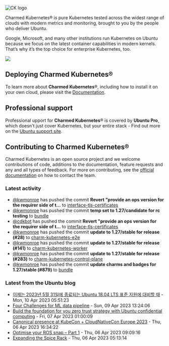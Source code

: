 ![CK logo](https://assets.ubuntu.com/v1/451d4cf4-Charmed+Kubernetes_RGB_onWhite_2022.svg)

Charmed Kubernetes® is pure Kubernetes tested across the widest range of clouds with modern metrics and monitoring, brought to you by the people who deliver Ubuntu.

Google, Microsoft, and many other institutions run Kubernetes on Ubuntu because we focus on the latest container capabilities in modern kernels. That’s why it’s the top choice for enterprise Kubernetes, too.

![](https://assets.ubuntu.com/v1/843c77b6-juju-at-a-glace.svg)

## Deploying Charmed Kubernetes®

To learn more about **Charmed Kubernetes**®, including how to install it on your own cloud, please visit the [Documentation][docs].

## Professional support

Professional upport for **Charmed Kubernetes**® is covered by **Ubuntu Pro**, which doesn't just cover Kubernetes, but your entire stack - Find out more on the [Ubuntu support site](https://ubuntu.com/support).

## Contributing to Charmed Kubernetes®

Charmed Kubernetes is an open source project and we welcome contributions of code, additions to the documentation, feature requests and any and all types of feedback. For more on contributing, see the [official documentation][get-in-touch] on how to contact the team.

<!-- LINKS -->
[docs]: https://ubuntu.com/kubernetes/docs
[get-in-touch]: https://ubuntu.com/kubernetes/docs/get-in-touch

### Latest activity

<!-- activity starts -->
 - [@kwmonroe](https://github.com/kwmonroe) has pushed the commit **Revert "provide an ops version for the requirer side of t...** to [interface-tls-certificates](https://github.com/charmed-kubernetes/interface-tls-certificates)
 - [@kwmonroe](https://github.com/kwmonroe) has pushed the commit **temp set to 1.27/candidate for rc testing** to [bundle](https://github.com/charmed-kubernetes/bundle)
 - [@cdkbot](https://github.com/cdkbot) has pushed the commit **Revert "provide an ops version for the requirer side of t...** to [interface-tls-certificates](https://github.com/charmed-kubernetes/interface-tls-certificates)
 - [@kwmonroe](https://github.com/kwmonroe) has pushed the commit **update to 1.27/stable for release (#28)** to [charm-kubernetes-e2e](https://github.com/charmed-kubernetes/charm-kubernetes-e2e)
 - [@kwmonroe](https://github.com/kwmonroe) has pushed the commit **update to 1.27/stable for release (#141)** to [charm-kubernetes-worker](https://github.com/charmed-kubernetes/charm-kubernetes-worker)
 - [@kwmonroe](https://github.com/kwmonroe) has pushed the commit **update to 1.27/stable for release (#283)** to [charm-kubernetes-control-plane](https://github.com/charmed-kubernetes/charm-kubernetes-control-plane)
 - [@kwmonroe](https://github.com/kwmonroe) has pushed the commit **update charms and badges for 1.27/stable (#879)** to [bundle](https://github.com/charmed-kubernetes/bundle)
<!-- activity ends -->

<!-- roadmap starts -->

<!-- roadmap ends -->

### Latest from the Ubuntu blog

<!-- blog starts -->
* [이제는 2023년 5월 31일에 종료되는 Ubuntu 18.04 LTS 표준 지원에 대비할 때](https://ubuntu.com//blog/18-04-end-of-standard-support-kr) - Mon, 10 Apr 2023 05:51:23 
* [Four Challenges for ML data pipeline](https://ubuntu.com//blog/four-challenges-for-ml-data-pipeline) - Sun, 09 Apr 2023 13:24:06 
* [Build the foundation for you zero trust strategy with Ubuntu confidential computing](https://ubuntu.com//blog/build-foundation-zero-trust-strategy-ubuntu-confidential-computing) - Fri, 07 Apr 2023 01:00:09 
* [Canonical presence at KubeCon + CloudNativeCon Europe 2023](https://ubuntu.com//blog/canonical-presence-at-kubecon-cloudnativecon-europe-2023) - Thu, 06 Apr 2023 16:34:22 
* [Optimise your ROS snap – Part 1](https://ubuntu.com//blog/optimise-your-ros-snap-part-1) - Thu, 06 Apr 2023 09:09:16 
* [Expanding the Spice Rack](https://ubuntu.com//blog/expanding-the-spice-rack) - Thu, 06 Apr 2023 05:13:14 
<!-- blog ends -->
